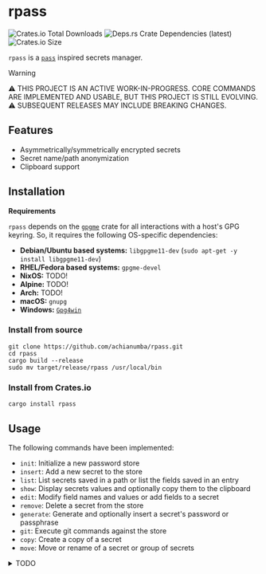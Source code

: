 # rpass

![Crates.io Total Downloads](https://img.shields.io/crates/d/rpass)
![Deps.rs Crate Dependencies (latest)](https://img.shields.io/deps-rs/rpass/latest)
![Crates.io Size](https://img.shields.io/crates/size/rpass)

`rpass` is a [`pass`](https://www.passwordstore.org/) inspired secrets manager.

> [!WARNING]
> ⚠️ THIS PROJECT IS AN ACTIVE WORK-IN-PROGRESS.
> CORE COMMANDS ARE IMPLEMENTED AND USABLE, BUT THIS PROJECT IS STILL EVOLVING.
> ⚠️ SUBSEQUENT RELEASES MAY INCLUDE BREAKING CHANGES.

## Features

- Asymmetrically/symmetrically encrypted secrets
- Secret name/path anonymization
- Clipboard support


<!-- markdownlint-disable first-line-h1 no-emphasis-as-heading-->

## Installation

**Requirements**

`rpass` depends on the [`gpgme`](https://crates.io/crates/gpgme) crate for
all interactions with a host's GPG keyring. So, it requires the following OS-specific dependencies:

- **Debian/Ubuntu based systems:** `libgpgme11-dev` (`sudo apt-get -y install libgpgme11-dev`)
- **RHEL/Fedora based systems:** `gpgme-devel`
- **NixOS:** TODO!
- **Alpine:** TODO!
- **Arch:** TODO!
- **macOS:** `gnupg`
- **Windows:** [`Gpg4win`](https://www.gpg4win.org)

### Install from source

```shell
git clone https://github.com/achianumba/rpass.git
cd rpass
cargo build --release
sudo mv target/release/rpass /usr/local/bin
```

### Install from Crates.io

```shell
cargo install rpass
```


<!-- markdownlint-disable first-line-h1 -->

## Usage

The following commands have been implemented:

- `init`: Initialize a new password store
- `insert`: Add a new secret to the store
- `list`: List secrets saved in a path or list the fields saved in an entry
- `show`: Display secrets values and optionally copy them to the clipboard
- `edit`: Modify field names and values or add fields to a secret
- `remove`: Delete a secret from the store
- `generate`: Generate and optionally insert a secret's password or passphrase
- `git`: Execute git commands against the store
- `copy`: Create a copy of a secret
- `move`: Move or rename of a secret or group of secrets


<!-- markdownlint-disable first-line-h1 no-inline-html -->
<details>
<summary>TODO</summary>

## Roadmap / Planned Features

The following are on the roadmap but not yet implemented:

- `grep`: Search for strings in secrets
- `find`: Search for strings in secret pathnames
- `serve`: Serve secrets over a REST API.

</details>
